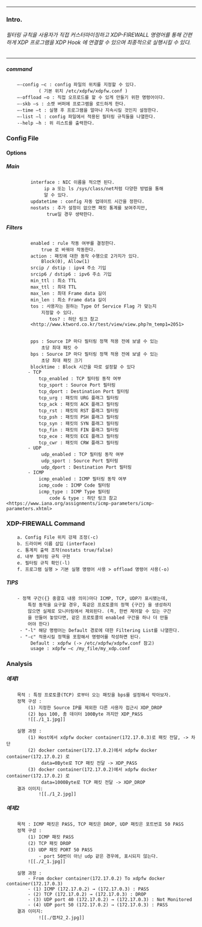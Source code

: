 
***

### Intro.
###### 필터링 규칙을 사용자가 직접 커스터마이징하고 XDP-FIREWALL 명령어를 통해 간편하게 XDP 프로그램을 XDP Hook 에 연결할 수 있으며 최종적으로 실행시킬 수 있다.

***
#####      command
		—-config –c : config 파일의 위치를 지정할 수 있다. 
				( 기본 위치 /etc/xdpfw/xdpfw.conf ) 
		—-offload –o : 직접 오프로드를 할 수 있게 만들기 위한 명령어이다. 
		—-skb –s : 소켓 버퍼에 프로그램을 로드하게 한다. 
		—-time –t : 실행 후 프로그램을 얼마나 지속시킬 것인지 설정한다. 
		—-list –l : config 파일에서 적용된 필터링 규칙들을 나열한다. 
		--help –h : 위 리스트를 출력한다.

### Config File

####       Options
#####                Main
			 interface : NIC 이름을 적으면 된다. 
				  ip a 또는 ls /sys/class/net처럼 다양한 방법을 통해 
				  알 수 있다. 
			 updatetime : config 자동 업데이트 시간을 정한다. 
			 nostats : 추가 설정이 없으면 패킷 통계를 보여주지만, 
				   true일 경우 생략한다.
#####                Filters
			 enabled : rule 작동 여부를 결정한다. 
				 true 로 바꿔야 작동한다.
			 action : 패킷에 대한 동작 수행으로 2가지가 있다. 
				 Block(0), Allow(1) 
			 srcip / dstip : ipv4 주소 기입 
			 srcip6 / dstip6 : ipv6 주소 기입 
			 min_ttl : 최소 TTL 
			 max_ttl : 최대 TTL 
			 max_len : 최대 Frame data 길이 
			 min_len : 최소 Frame data 길이 
			 tos : 사용자는 원하는 Type Of Service Flag 가 맞는지 
				 지정할 수 있다. 
					tos? : 하단 링크 참고 
			 <http://www.ktword.co.kr/test/view/view.php?m_temp1=2051>
				

			 pps : Source IP 마다 필터링 정책 적용 전에 보낼 수 있는 
				 초당 최대 패킷 수 
			 bps : Source IP 마다 필터링 정책 적용 전에 보낼 수 있는 
				 초당 최대 패킷 크기 
			 blocktime : Block 시간을 따로 설정할 수 있다
			- TCP
				tcp_enabled : TCP 필터링 동작 여부 
				tcp_sport : Source Port 필터링 
				tcp_dport : Destination Port 필터링 
				tcp_urg : 패킷의 URG 플래그 필터링 
				tcp_ack : 패킷의 ACK 플래그 필터링 
				tcp_rst : 패킷의 RST 플래그 필터링 
				tcp_psh : 패킷의 PSH 플래그 필터링 
				tcp_syn : 패킷의 SYN 플래그 필터링 
				tcp_fin : 패킷의 FIN 플래그 필터링 
				tcp_ece : 패킷의 ECE 플래그 필터링 
				tcp_cwr : 패킷의 CRW 플래그 필터링
			- UDP
				 udp_enabled : TCP 필터링 동작 여부
				 udp_sport : Source Port 필터링
				 udp_dport : Destination Port 필터링
			- ICMP
				icmp_enabled : ICMP 필터링 동작 여부 
				icmp_code : ICMP Code 필터링 
				icmp_type : ICMP Type 필터링 
					code & type : 하단 링크 참고 
	<https://www.iana.org/assignments/icmp-parameters/icmp-parameters.xhtml>

### XDP-FIREWALL Command  
		a. Config File 위치 강제 조정(-c) 
		b. 드라이버 이름 삽입 (interface) 
		c. 통계치 출력 조작(nostats true/false) 
		d. 내부 필터링 규칙 구현 
		e. 필터링 규칙 확인(-l) 
		f. 프로그램 실행 > 기본 실행 명령어 사용 > offload 명령어 사용(-o)
#####         TIPS
		- 정책 구간({} 중괄호 내용 의미)마다 ICMP, TCP, UDP가 표시됐는데, 
			특정 동작을 요구할 경우, 똑같은 프로토콜의 정책 {구간} 을 생성하지
			않으면 실제로 모니터링에서 제외된다. (즉, 한번 제어할 수 있는 구간
			을 만들어 놓았다면, 같은 프로토콜의 enabled 구간을 하나 더 만들
			어야 한다)
		 - "-l" 해당 명령어는 Default 경로에 대한 Filtering List를 나열한다.
		 - "-c" 적용시킬 정책을 포함해서 명령어를 작성하면 된다. 
			 Default : xdpfw (-> /etc/xdpfw/xdpfw.conf 참고) 
			 usage : xdpfw –c /my_file/my_xdp.conf
### Analysis
#####         예제1
		목적 : 특정 프로토콜(TCP) 로부터 오는 패킷을 bps를 설정해서 막아보자. 
		정책 구성 : 
			(1) 지정한 Source IP를 제외한 다른 사용자 접근시 XDP_DROP 
			(2) bps 100, 총 데이터 100Byte 까지만 XDP_PASS
			![[./1_1.jpg]]
				
		실행 과정 :
			(1) Host에서 xdpfw docker container(172.17.0.3)로 패킷 전달, -> 차단 
			(2) docker container(172.17.0.2)에서 xdpfw docker container(172.17.0.2) 로 
				 data=0Byte로 TCP 패킷 전달 -> XDP_PASS 
			(3) docker container(172.17.0.2)에서 xdpfw docker container(172.17.0.2) 로
				 data=1000Byte로 TCP 패킷 전달 -> XDP_DROP 
		결과 이미지:
				![[./1_2.jpg]]
	
#####         예제2
		목적 : ICMP 패킷은 PASS, TCP 패킷은 DROP, UDP 패킷은 포트번호 50 PASS
		정책 구성 : 
			(1) ICMP 패킷 PASS 
			(2) TCP 패킷 DROP
			(3) UDP 패킷 PORT 50 PASS 
				- port 50번이 아닌 udp 같은 경우에, 표시되지 않는다.
			![[./2_1.jpg]]
	
		실행 과정 :
			- From docker container(172.17.0.2) To xdpfw docker container(172.17.0.3)
			- (1) ICMP (172.17.0.2) → (172.17.0.3) : PASS 
			- (2) TCP (172.17.0.2) → (172.17.0.3) : DROP 
			- (3) UDP port 40 (172.17.0.2) → (172.17.0.3) : Not Monitored 
			- (4) UDP port 50 (172.17.0.2) → (172.17.0.3) : PASS
		결과 이미지:
				![[./캡처2_2.jpg]]

